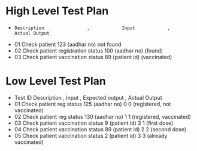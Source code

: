 # High Level Test Plan
* 	  Description	             ,            Input	           ,   	         Actual Output
* 01   Check patient                          123 (aadhar no)	               not found
* 02	Check patient registration status	     100 (aadhar no)	                 (found)
* 03	Check patient vaccination status	      89 (patient id)	               (vaccinated)


# Low Level Test Plan
* Test ID	Description	                ,       Input	      ,      Expected output 	 ,      Actual Output
* 01	Check patient reg  status	        125 (aadhar no)	            0	                0 (registered, not vaccinated)
* 02	Check patient reg status	        130 (aadhar no)	            1	                 1 (registered, vaccinated)
* 03	Check patient vaccination  status	9 (patient id)	            3                           1 (first dose)
* 04	Check patient vaccination status	89 (patient id)	            2	                        2 (second dose)
* 05	Check patient vaccination status	2 (patient id)	          3                    3 (already vaccinated)
